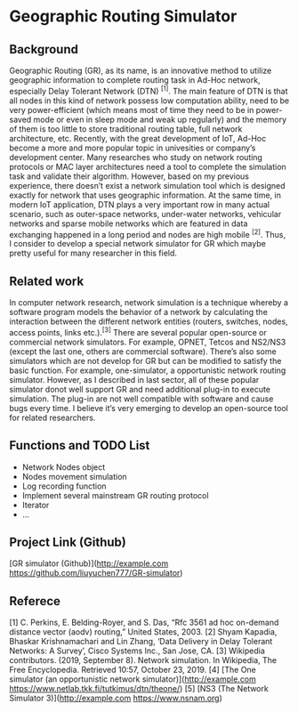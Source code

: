 #  Geographic Routing Simulator
## Background
Geographic Routing (GR), as its name, is an innovative method to utilize geographic information to complete routing task in Ad-Hoc network, especially Delay Tolerant Network (DTN) <sup>[1]</sup>. The main feature of DTN is that all nodes in this kind of network possess low computation ability, need to be very power-efficient (which means most of time they need to be in power-saved mode or even in sleep mode and weak up regularly) and the memory of them is too little to store traditional routing table, full network architecture, etc. 
Recently, with the great development of IoT, Ad-Hoc become a more and more popular topic in univesities or company’s development center. Many researches who study on network routing protocols or MAC layer architectures need a tool to complete the simulation task and validate their algorithm. However, based on my previous experience, there doesn’t exist a network simulation tool which is designed exactly for network that uses geographic information. At the same time, in modern IoT application, DTN plays a very important row in many actual scenario, such as outer-space networks, under-water networks, vehicular networks and sparse mobile networks which are featured in data exchanging happened in a long period and nodes are high mobile <sup>[2]</sup>. 
Thus, I consider to develop a special network simulator for GR which maybe pretty useful for many researcher in this field.
## Related work
In computer network research, network simulation is a technique whereby a software program models the behavior of a network by calculating the interaction between the different network entities (routers, switches, nodes, access points, links etc.).<sup>[3]</sup> There are several popular open-source or commercial network simulators. For example, OPNET, Tetcos and NS2/NS3 (except the last one, others are commercial software).
There’s also some simulators which are not develop for GR but can be modified to satisfy the basic function. For example, one-simulator, a opportunistic network routing simulator.
However, as I described in last sector, all of these popular simulator donot well support GR and need additional plug-in to execute simulation. The plug-in are not well compatible with software and cause bugs every time. I believe it’s very emerging to develop an open-source tool for related researchers. 
## Functions and TODO List

+ Network Nodes object
+ Nodes movement simulation
+ Log recording function
+ Implement several mainstream GR routing protocol
+ Iterator
+ ...

## Project Link (Github)
[GR simulator (Github)](http://example.com https://github.com/liuyuchen777/GR-simulator)
## Referece
[1]  C. Perkins, E. Belding-Royer, and S. Das, “Rfc 3561 ad hoc on-demand distance vector (aodv) routing,” United States, 2003.
[2] Shyam Kapadia, Bhaskar Krishnamachari and Lin Zhang, ‘Data Delivery in Delay Tolerant Networks: A Survey’, Cisco Systems Inc., San Jose, CA.
[3] Wikipedia contributors. (2019, September 8). Network simulation. In Wikipedia, The Free Encyclopedia. Retrieved 10:57, October 23, 2019.
[4] [The One simulator (an opportunistic network simulator)](http://example.com https://www.netlab.tkk.fi/tutkimus/dtn/theone/)
[5] [NS3 (The Network Simulator 3)](http://example.com https://www.nsnam.org)